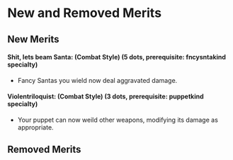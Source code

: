 # New and Removed Merits

## New Merits
#### Shit, lets beam Santa: (Combat Style) (5 dots, prerequisite: fncysntakind specialty)
 - Fancy Santas you wield now deal aggravated damage.  
#### Violentriloquist: (Combat Style) (3 dots, prerequisite: puppetkind specialty)
 - Your puppet can now weild other weapons, modifying its damage as appropriate.
## Removed Merits
